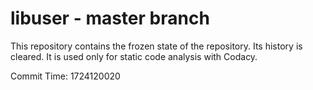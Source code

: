 # libuser - master branch

This repository contains the frozen state of the repository.
Its history is cleared. It is used only for static code
analysis with Codacy.

Commit Time: 1724120020